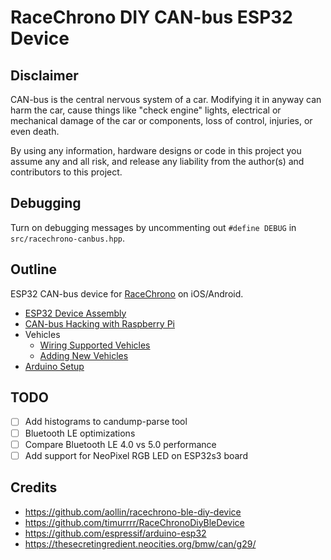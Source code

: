 # RaceChrono DIY CAN-bus ESP32 Device

## Disclaimer

CAN-bus is the central nervous system of a car. Modifying it in anyway can harm the car, cause things like
"check engine" lights, electrical or mechanical damage of the car or components, loss of control, injuries, or
even death.

By using any information, hardware designs or code in this project you assume any and all risk, and release any
liability from the author(s) and contributors to this project.

## Debugging

Turn on debugging messages by uncommenting out `#define DEBUG` in `src/racechrono-canbus.hpp`.

## Outline

ESP32 CAN-bus device for [RaceChrono](https://racechrono.com) on iOS/Android.

* [ESP32 Device Assembly](docs/ESP32.md)
* [CAN-bus Hacking with Raspberry Pi](docs/CANbusHacking.md)
* Vehicles
  * [Wiring Supported Vehicles](docs/WiringVehicles.md)
  * [Adding New Vehicles](docs/AddingNewVehicles.md)
* [Arduino Setup](docs/Arduino.md)

## TODO

- [ ] Add histograms to candump-parse tool
- [ ] Bluetooth LE optimizations
- [ ] Compare Bluetooth LE 4.0 vs 5.0 performance
- [ ] Add support for NeoPixel RGB LED on ESP32s3 board

## Credits

* https://github.com/aollin/racechrono-ble-diy-device
* https://github.com/timurrrr/RaceChronoDiyBleDevice
* https://github.com/espressif/arduino-esp32
* https://thesecretingredient.neocities.org/bmw/can/g29/

